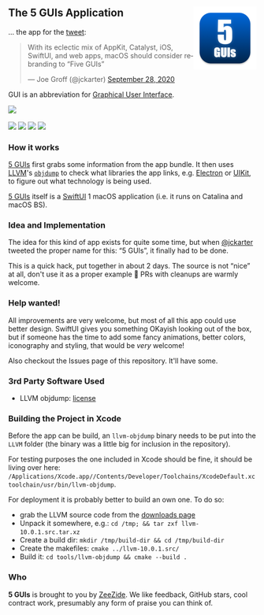 <h2>The 5 GUIs Application
  <img src="5GUIs/Assets.xcassets/AppIcon.appiconset/5GUIs-256.png"
           align="right" width="128" height="128" />
</h2>

... the app for the [tweet](https://twitter.com/jckarter/status/1310412969289773056):

<blockquote class="twitter-tweet"><p lang="en" dir="ltr">With its eclectic mix of AppKit, Catalyst, iOS, SwiftUI, and web apps, macOS should consider rebranding to “Five GUIs”</p>&mdash; Joe Groff (@jckarter) <a href="https://twitter.com/jckarter/status/1310412969289773056?ref_src=twsrc%5Etfw">September 28, 2020</a></blockquote>

GUI is an abbreviation for [Graphical User Interface](https://en.wikipedia.org/wiki/Graphical_user_interface).

<a href="https://apps.apple.com/us/app/id1534164621">
  <img src="https://zeezide.com/img/apple/Download_on_the_App_Store_Badge_US-UK_135x40 Canvas.png"> 
</a>  

<img src="https://zeezide.com/img/5guis/screenshots/appwindow/5guis-drop-it.png"
     width="30%" />
<img src="https://zeezide.com/img/5guis/screenshots/appwindow/5guis-marzipan.png"
     width="30%" />
<img src="https://zeezide.com/img/5guis/screenshots/appwindow/5guis-companion.png"
     width="30%" />
<img src="https://zeezide.com/img/5guis/screenshots/appwindow/5guis-automator.png"
     width="30%" />


### How it works

[5 GUIs](https://zeezide.com/en/products/5guis/index.html) 
first grabs some information from the app bundle. 
It then uses [LLVM](https://llvm.org)'s 
[`objdump`](https://en.wikipedia.org/wiki/Objdump) 
to check what libraries the app links,
e.g. [Electron](https://www.electronjs.org) or 
[UIKit](https://developer.apple.com/documentation/uikit), to figure out what technology is being used.

[5 GUIs](https://zeezide.com/en/products/5guis/index.html) 
itself is a [SwiftUI](https://developer.apple.com/xcode/swiftui/) 1
macOS application (i.e. it runs on Catalina and macOS BS).


### Idea and Implementation

The idea for this kind of app exists for quite some time, but when 
[@jckarter](https://twitter.com/jckarter)
tweeted the proper name for this: “5 GUIs”, it finally had to be done.

This is a quick hack, put together in about 2 days. 
The source is not “nice” at all, don't use it as a proper example 🙈
PRs with cleanups are warmly welcome.


### Help wanted!

All improvements are very welcome, but most of all this app could use better
design. 
SwiftUI gives you something OKayish looking out of the box, but if someone
has the time to add some fancy animations, 
better colors, iconography and styling, 
that would be *very* welcome!

Also checkout the Issues page of this repository. It'll have some.


### 3rd Party Software Used

- LLVM objdump: [license](LLVM/LLVM-LICENSE.TXT)


### Building the Project in Xcode

Before the app can be build, an `llvm-objdump` binary needs to be put into
the `LLVM` folder (the binary was a little big for inclusion in the repository).

For testing purposes the one included in Xcode should be fine,
it should be living over here:
`/Applications/Xcode.app//Contents/Developer/Toolchains/XcodeDefault.xctoolchain/usr/bin/llvm-objdump`.

For deployment it is probably better to build an own one. 
To do so:
- grab the LLVM source code from the 
  [downloads page](https://releases.llvm.org/download.html#10.0.1)
- Unpack it somewhere, e.g.: `cd /tmp; && tar zxf llvm-10.0.1.src.tar.xz`
- Create a build dir: `mkdir /tmp/build-dir && cd /tmp/build-dir`
- Create the makefiles: `cmake ../llvm-10.0.1.src/`
- Build it: `cd tools/llvm-objdump && cmake --build .`


### Who

**5 GUIs** is brought to you by
[ZeeZide](http://zeezide.de).
We like feedback, GitHub stars, cool contract work,
presumably any form of praise you can think of.
